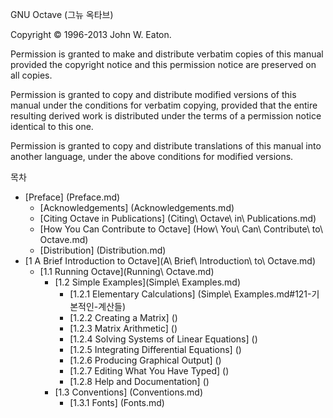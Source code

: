 GNU Octave (그뉴 옥타브)

Copyright © 1996-2013 John W. Eaton.

Permission is granted to make and distribute verbatim copies of this manual provided the copyright notice and this permission notice are preserved on all copies.

Permission is granted to copy and distribute modified versions of this manual under the conditions for verbatim copying, provided that the entire resulting derived work is distributed under the terms of a permission notice identical to this one.

Permission is granted to copy and distribute translations of this manual into another language, under the above conditions for modified versions.

목차

* [Preface] (Preface.md)
  * [Acknowledgements] (Acknowledgements.md)
  * [Citing Octave in Publications] (Citing\ Octave\ in\ Publications.md)
  * [How You Can Contribute to Octave] (How\ You\ Can\ Contribute\ to\ Octave.md)
  * [Distribution] (Distribution.md)
* [1 A Brief Introduction to Octave](A\ Brief\ Introduction\ to\ Octave.md)
  * [1.1 Running Octave](Running\ Octave.md)
    * [1.2 Simple Examples](Simple\ Examples.md)
      * [1.2.1 Elementary Calculations] (Simple\ Examples.md#121-기본적인-계산들)
	  * [1.2.2 Creating a Matrix] ()
	  * [1.2.3 Matrix Arithmetic] ()
	  * [1.2.4 Solving Systems of Linear Equations] ()
	  * [1.2.5 Integrating Differential Equations] ()
	  * [1.2.6 Producing Graphical Output] ()
	  * [1.2.7 Editing What You Have Typed] ()
	  * [1.2.8 Help and Documentation] ()
	* [1.3 Conventions] (Conventions.md)
	  * [1.3.1 Fonts] (Fonts.md)

